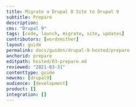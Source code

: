 ```yaml
---
title: Migrate a Drupal 8 Site to Drupal 9
subtitle: Prepare
description: 
cms: "Drupal 9"
tags: [code, launch, migrate, site, updates]
contributors: [wordsmither]
layout: guide
permalink: docs/guides/drupal-9-hosted/prepare
anchorid: prepare
editpath: hosted/03-prepare.md
reviewed: "2021-03-31"
contenttype: guide
newcms: [drupal9]
audience: [development]
product: []
integration: []
---
```


<Partial file="drupal-9/prepare-local-environment-no-clone-new.md" />
